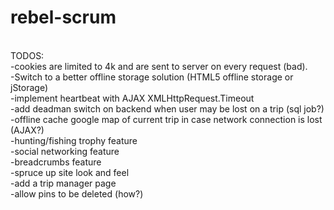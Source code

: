 # rebel-scrum
<br>
TODOS:<br>
  -cookies are limited to 4k and are sent to server on every request (bad). <br>
    -Switch to a better offline storage solution (HTML5 offline storage or jStorage)<br>
  -implement heartbeat with AJAX XMLHttpRequest.Timeout<br>
  -add deadman switch on backend when user may be lost on a trip (sql job?)<br>
  -offline cache google map of current trip in case network connection is lost (AJAX?)<br>
  -hunting/fishing trophy feature<br>
  -social networking feature<br>
  -breadcrumbs feature<br>
  -spruce up site look and feel<br>
  -add a trip manager page<br>
  -allow pins to be deleted (how?)<br>
  
  
  
